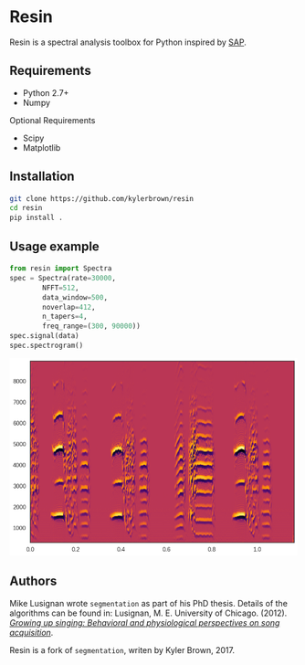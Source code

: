 # Resin
Resin is a spectral analysis toolbox for Python inspired by [SAP](http://soundanalysispro.com/).

## Requirements
+ Python 2.7+
+ Numpy

Optional Requirements
+ Scipy
+ Matplotlib

## Installation

```bash
git clone https://github.com/kylerbrown/resin
cd resin
pip install .
```
## Usage example

```python
from resin import Spectra
spec = Spectra(rate=30000, 
		NFFT=512,
		data_window=500,
		noverlap=412,
		n_tapers=4,
		freq_range=(300, 90000))
spec.signal(data)
spec.spectrogram()
```

![Example spectrogram](spectrogram_example.png)

## Authors

Mike Lusignan wrote `segmentation` as part of his PhD thesis. Details of the algorithms can be found in: 
Lusignan, M. E. University of Chicago. (2012). [_Growing up singing: Behavioral and physiological perspectives on song acquisition_]( http://pi.lib.uchicago.edu/1001/cat/bib/9370223).

Resin is a fork of `segmentation`, writen by Kyler Brown, 2017.

